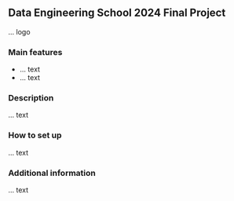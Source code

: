 ## Data Engineering School 2024 Final Project

... logo

### Main features
- ... text
- ... text

### Description
... text

### How to set up
... text

### Additional information
... text
